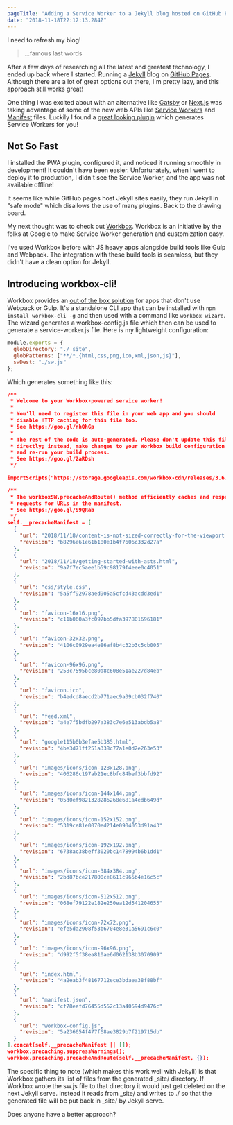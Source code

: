 ```yaml
---
pageTitle: "Adding a Service Worker to a Jekyll blog hosted on GitHub Pages"
date: "2018-11-18T22:12:13.284Z"
---
```


I need to refresh my blog!

> ...famous last words

After a few days of researching all the latest and greatest technology, I ended up back where I started. Running a [Jekyll](https://jekyllrb.com/) blog on [GitHub Pages](https://pages.github.com/). Although there are a lot of great options out there, I'm pretty lazy, and this approach still works great!

<!-- excerpt -->

One thing I was excited about with an alternative like [Gatsby](https://www.gatsbyjs.org/) or [Next.js](https://nextjs.org/) was taking advantage of some of the new web APIs like [Service Workers](https://developers.google.com/web/fundamentals/primers/service-workers/) and [Manifest](https://developers.google.com/web/fundamentals/web-app-manifest/) files. Luckily I found a [great looking plugin](https://github.com/lavas-project/jekyll-pwa) which generates Service Workers for you!

## Not So Fast

I installed the PWA plugin, configured it, and noticed it running smoothly in development! It couldn't have been easier. Unfortunately, when I went to deploy it to production, I didn't see the Service Worker, and the app was not available offline!

It seems like while GitHub pages host Jekyll sites easily, they run Jekyll in "safe mode" which disallows the use of many plugins. Back to the drawing board.

My next thought was to check out [Workbox](https://developers.google.com/web/tools/workbox/). Workbox is an initiative by the folks at Google to make Service Worker generation and customization easy.

I've used Workbox before with JS heavy apps alongside build tools like Gulp and Webpack. The integration with these build tools is seamless, but they didn't have a clean option for Jekyll.

## Introducing workbox-cli!

Workbox provides an [out of the box solution](https://developers.google.com/web/tools/workbox/modules/workbox-cli) for apps that don't use Webpack or Gulp. It's a standalone CLI app that can be installed with `npm install workbox-cli -g` and then used with a command like `workbox wizard`. The wizard generates a workbox-config.js file which then can be used to generate a service-worker.js file. Here is my lightweight configuration:

```javascript
module.exports = {
  globDirectory: "./_site",
  globPatterns: ["**/*.{html,css,png,ico,xml,json,js}"],
  swDest: "./sw.js"
};
```

Which generates something like this:

```json
/**
 * Welcome to your Workbox-powered service worker!
 *
 * You'll need to register this file in your web app and you should
 * disable HTTP caching for this file too.
 * See https://goo.gl/nhQhGp
 *
 * The rest of the code is auto-generated. Please don't update this file
 * directly; instead, make changes to your Workbox build configuration
 * and re-run your build process.
 * See https://goo.gl/2aRDsh
 */

importScripts("https://storage.googleapis.com/workbox-cdn/releases/3.6.3/workbox-sw.js");

/**
 * The workboxSW.precacheAndRoute() method efficiently caches and responds to
 * requests for URLs in the manifest.
 * See https://goo.gl/S9QRab
 */
self.__precacheManifest = [
  {
    "url": "2018/11/18/content-is-not-sized-correctly-for-the-viewport.html",
    "revision": "b8296e61e61b180e1b4f7606c332d27a"
  },
  {
    "url": "2018/11/18/getting-started-with-asts.html",
    "revision": "9a7f7ec5aee1b59c98179f4eee0c4051"
  },
  {
    "url": "css/style.css",
    "revision": "5a5ff92978aed905a5cfcd43acdd3ed1"
  },
  {
    "url": "favicon-16x16.png",
    "revision": "c11b060a3fc097bb5dfa397801696181"
  },
  {
    "url": "favicon-32x32.png",
    "revision": "4106c0929ea4e86af8b4c32b3c5cb005"
  },
  {
    "url": "favicon-96x96.png",
    "revision": "258c7595bce80a8c608e51ae227d84eb"
  },
  {
    "url": "favicon.ico",
    "revision": "b4edcd8aecd2b771aec9a39cb032f740"
  },
  {
    "url": "feed.xml",
    "revision": "a4e7f5bdfb297a383c7e6e513abdb5a8"
  },
  {
    "url": "google115b0b3efae5b385.html",
    "revision": "4be3d71ff251a338c77a1e0d2e263e53"
  },
  {
    "url": "images/icons/icon-128x128.png",
    "revision": "406286c197ab21ec8bfc84bef3bbfd92"
  },
  {
    "url": "images/icons/icon-144x144.png",
    "revision": "05d0ef9821328286268e681a4edb649d"
  },
  {
    "url": "images/icons/icon-152x152.png",
    "revision": "5319ce81e0070ed214e0904053d91a43"
  },
  {
    "url": "images/icons/icon-192x192.png",
    "revision": "6738ac38beff3020bc1478994b6b1dd1"
  },
  {
    "url": "images/icons/icon-384x384.png",
    "revision": "2bd87bce217800ce8611c965b4e16c5c"
  },
  {
    "url": "images/icons/icon-512x512.png",
    "revision": "068ef79122e182e250ea12d541204655"
  },
  {
    "url": "images/icons/icon-72x72.png",
    "revision": "efe5da2908f53b6704e8e31a5691c6c0"
  },
  {
    "url": "images/icons/icon-96x96.png",
    "revision": "d992f5f38ea810ae6d062138b3070909"
  },
  {
    "url": "index.html",
    "revision": "4a2eab3f48167712ece3bdaea38f88bf"
  },
  {
    "url": "manifest.json",
    "revision": "cf78eefd76455d552c13a40594d9476c"
  },
  {
    "url": "workbox-config.js",
    "revision": "5a236654f477f68ae3829b7f219715db"
  }
].concat(self.__precacheManifest || []);
workbox.precaching.suppressWarnings();
workbox.precaching.precacheAndRoute(self.__precacheManifest, {});
```

The specific thing to note (which makes this work well with Jekyll) is that Workbox gathers its list of files from the generated \_site/ directory. If Workbox wrote the sw.js file to that directory it would just get deleted on the next Jekyll serve. Instead it reads from \_site/ and writes to ./ so that the generated file will be put back in \_site/ by Jekyll serve.

Does anyone have a better approach?

